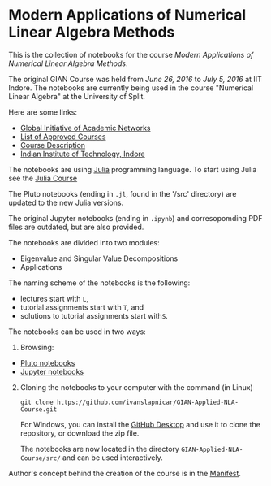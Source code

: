 # Modern Applications of Numerical Linear Algebra Methods

This is the collection of notebooks for the course
_Modern Applications of Numerical Linear Algebra Methods_.


The original GIAN Course was held from _June 26, 2016_ to _July 5, 2016_ at IIT Indore. The notebooks are currently being used in the course "Numerical Linear Algebra" at the University of Split.

Here are some links:
* [Global Initiative of Academic Networks](http://www.gian.iitkgp.ac.in/)
* [List of Approved Courses](http://www.gian.iitkgp.ac.in/ccourses/approvecourses2)
* [Course Description](BR1458109755Final_Modern_Applications_of_Numerical_Linear_Algebra_Methods.PDF)
* [Indian Institute of Technology, Indore](http://www.iiti.ac.in/)

The notebooks are using [Julia](http://julialang.org/) programming language. To start using Julia see the
[Julia Course](https://github.com/ivanslapnicar/Julia-Course)

The Pluto notebooks (ending in `.jl`, found in the '/src' directory) are updated to the new Julia versions.

The original Jupyter notebooks (ending in `.ipynb`) and corresopomding PDF files are outdated, but are also provided.

The notebooks are divided into two modules:

* Eigenvalue and Singular Value Decompositions
* Applications


The naming scheme of the notebooks is the following:

* lectures start with `L`,
* tutorial assignments start with `T`, and
* solutions to tutorial assignments start with`S`.


The notebooks can be used in two ways:

1. Browsing:

* [Pluto notebooks](https://ivanslapnicar.github.io/GIAN-Applied-NLA-Course/)
* [Jupyter notebooks](https://nbviewer.jupyter.org/github/ivanslapnicar/GIAN-Applied-NLA-Course/tree/master/src/)

2. Cloning the notebooks to your computer with the command (in Linux)

    `git clone https://github.com/ivanslapnicar/GIAN-Applied-NLA-Course.git`

    For Windows, you can install the [GitHub Desktop](https://desktop.github.com/)
    and use it to clone the repository, or download the zip file.

    The notebooks are now located in the directory `GIAN-Applied-NLA-Course/src/` and can
be used interactively.

Author's concept behind the creation of the course is in the [Manifest](src/Manifest.md).
